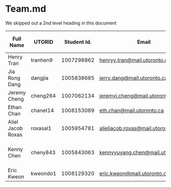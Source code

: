 # Team.md

We skipped out a 2nd level heading in this document

| Full Name         | UTORID   | Student Id. | Email                               | Best way to Connect | Slack User Name      |
| ----------------- | -------- | ----------- | ----------------------------------- | ------------------- | -------------------- |
| Henry Tran        | tranhen9 | 1007298862  | <henryy.tran@mail.utoronto.ca>      | Discord             | Henry Tran           |
| Jia Rong Dang     | dangjia  | 1005838685  | <jerry.dang@mail.utoronto.ca>       | Discord/Email       | Jerry Dang           |
| Jeremy Cheng      | cheng264 | 1007062134  | <jeremyj.cheng@mail.utoronto.ca>    | Discord             | Jeremy Cheng         |
| Ethan Chan        | chanet14 | 1008153089  | <eth.chan@mail.utoronto.ca>         | Discord/Text        | Ethan Chan           |
| Aliel Jacob Roxas | roxasal1 | 1005954781  | <alieljacob.roxas@mail.utoronto.ca> | Discord/Email       | Aliel Jacob Roxas    |
| Kenny Chen        | cheny843 | 1005843063  | <kennyyuyang.chen@mail.utoronto.ca> | Discord/Email       | Kenny (Yu Yang) Chen |
| Eric Kweon        | kweondo1 | 1008129320  | <eric.kweon@mail.utoronto.ca>       | Discord/Email       | Eric Kweon           |
